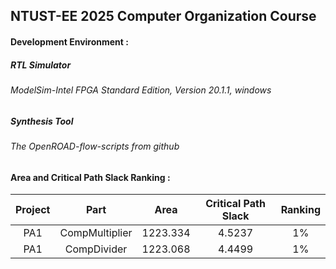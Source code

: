 NTUST-EE 2025 Computer Organization Course
-

#### Development Environment :  

##### RTL Simulator  
######  ModelSim-Intel FPGA Standard Edition, Version 20.1.1, windows  

##### Synthesis Tool     
######  The OpenROAD-flow-scripts from github


#### Area and Critical Path Slack Ranking : 
| Project | Part | Area | Critical Path Slack | Ranking  |
|:----:|:------:|:-----:|:-----:|:-----:|
|  PA1   |  CompMultiplier | 1223.334 | 4.5237  | 1% |
|  PA1   |  CompDivider | 1223.068 | 4.4499  | 1% |
